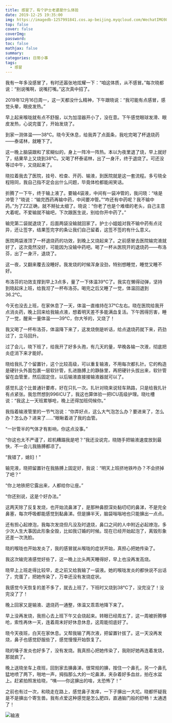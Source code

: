 ```yaml
---
title: 感冒了，有个护士老婆是什么体验
date: 2019-12-25 19:35:00
img: https://imagedb-1257991841.cos.ap-beijing.myqcloud.com/WechatIMG987.jpeg
top: false
cover: false
coverImg: 
password: 
toc: false
mathjax: false
summary: 
categories: 日常小事
tags:
  - 感冒
---
```


我有一年多没感冒了，有时还嚣张地炫耀一下：“咱这体质，从不感冒。”每次晓都说：“别说嘴啊，说嘴打嘴。”这次真中招了。

2019年12月16日周一，这一天都没什么精神，下午跟晓说：“我可能有点感冒，感觉头晕，眼皮发热。”

早上起来喉咙就有点不舒服，以为加湿器开小了，没在意。下午感觉眼球发滑、眼皮发热，心说完蛋了，开始发烧了。

到家一测体温——38℃。晓今天休息，给我弄了点面条，我吃完喝了杯退烧药——泰诺林，就睡下了。

这一晚上脑袋跟和了浆糊似的，身上一阵冷一阵热。本以为夜里退了烧，早上就好了，结果早上又烧到38℃。又喝了杯泰诺林，出了一身汗，终于退烧了。可还没等过中午，又烧起来了。

晓拉着我去了医院，挂号、检查、开药、输液，到医院就是这一套流程。多亏晓全程陪同，我自己指不定会出什么问题，毕竟体检都能闹笑话。

折腾了一下午，终于输上液了。要输4袋液，中间有一袋冲管的，我问晓：“啥是冲管？”晓说：“输完西药再输中药，中间要冲管。”“咋还有中药呢？我不输中药。”为了ZZ正确，就不掰扯太细了。晓说：“你老了也是个难缠的老头，自己主意大着呢。不爱输就不输吧，下次跟医生说，别给你开中药了。”

输完第二袋就退烧了，后面两袋没输就回家了。护士小姐姐对我不输中药有点诧异，还让签字，结果签完字的条让我们自己留着，这签不签的有什么意义。

医院两袋液顶了一杯退烧药的功效，到晚上又烧起来了。之前感冒去医院输完液就好了，这次竟然没好，可能因为没输中药吧。喝了一杯从医院开的退烧药——布洛芬，出了一身汗，退烧了。

这一夜，又翻来覆去没睡好。我发烧的时候浑身没劲，特别想睡觉，睡觉又睡不好。

布洛芬的功效支撑到早上3点多，量了一下体温39℃了。我实在懒得动弹，坚持到晓起床上班，给我沏了一杯布洛芬。喝完之后又睡了一觉，体温回退到36.2℃。

今天也没去上班，在家休息了一天，体温一直维持在37℃左右。晓在医院给我开点消炎药，晚上回来给我输点液，想着明天差不多能满血复活。下午困得厉害，睡了一觉，醒来一量体温——39℃，你大爷的，又烧了！

我又喝了一杯布洛芬，体温降下来了，这发烧倒是听话，给点退烧药就下来，药劲过了，立马回升。

过了会儿，晓下班了，给我开了好多头孢，有几天的量，早晚各输一次液，彻底把炎症消下来才能好。

晓给我扎了个留置针，这个比较高级，可以重复输液，不用每次都扎针。它的构造是硬针头外面包裹一层软针管，扎进胳膊上的静脉里，再把硬针头拔出来，软针管留在血管里，然后固定住，以后输液直接接输液器就可以了。

感觉扎这个比普通针要疼，好在只扎一次。扎针对晓来说轻车熟路，只是给我扎针有点紧张。我忽然想到996ICU了，我这也算体验一把ICU高级护理。晓吐槽说：“我这上一天班累够呛，晚上还得加班伺候你。”

我指着输液管里的一节气泡说：“你弄好点，这么大气泡怎么办？要进来了，怎么办？怎么办？进来了……”眼瞅着进了我的血管。

“一针管半的气体才有影响，你这点没事。”

“你这也太不严谨了，趁机糟蹋我是吧？”我还没说完，晓随手把输液速度放到最快，不一会儿我胳膊都凉了。

“我错了，媳妇！”

输完液，晓把留置针在我胳膊上固定好，我说：“明天上班挤地铁咋办？不会挤掉了吧？”

“你上地铁把它露出来，人都给你让座。”

“你还别说，这是个好办法。”

这两天除了反复发烧，也开始流鼻涕了，是那种鼻腔深处黏叨叨的鼻涕，不是完全鼻塞，每次呼吸都能感觉到黏鼻涕。但是擤半天，脑袋嗡嗡地也只能擤出一点点。

还有担心起燎泡，我每次发烧但凡没及时退烧，鼻口之间的人中附近必起燎泡，多少次人生大事因此形象全毁，比如我订婚的时候。现在已经开始起泡了，离毁形象还差一次洗脸。

晓的喉咙也开始发炎了，我的感冒就从喉咙的症状开始，真担心把她传染了。

我这次输完液感觉好些了，这一晚上比头两天睡得好，早上也没再发高烧。

晓早上上班走得比较早，走之前又给我输了一袋液。她的喉咙发炎的都快说不出话了，完蛋了，把她传染了，万幸还没有发烧症状。

我感觉今天恢复的差不多了，就去上班了，下班时又烧到38℃了，没完没了！没完没了了！

晚上回家又是输液、退烧药一通整，体温又乖乖地降下来了。

早上没再发烧，我担心去上班下午又会烧起来。转眼已经周五了，这一周被折腾够呛，索性再休一天，连着周末好好休息休息，这周能彻底好了。

晓今天夜班，白天在家休息。又帮我输了两次液，把留置针拔了。这一天没再发烧，鼻子也感觉舒服些了，感觉慢慢开始恢复了。

晓的嗓子发炎也好多了，没有发烧。我真担心把她传染了，我刚好她再连着发烧，那就疯了。

晚上送晓坐车上夜班，回到家去擤鼻涕，很常规的擤，按住一个鼻孔，另一个鼻孔猛地喷了两下，啪地一声，拇指那么大的一坨鼻涕，夹杂着好多血丝，拍在水盆上。赶紧拍照发给晓，“咦——你这擤出的啥，太恐怖了！”

之前也有过一次，和晓走在路上，感觉鼻子发痒，一下子擤出一大坨。晓都怀疑我是不是擤出个寄生兽。我有点爱这种感觉是怎么肥四，直通脑门般的舒畅！太通透了！

![输液](https://imagedb-1257991841.cos.ap-beijing.myqcloud.com/WechatIMG987.jpeg)